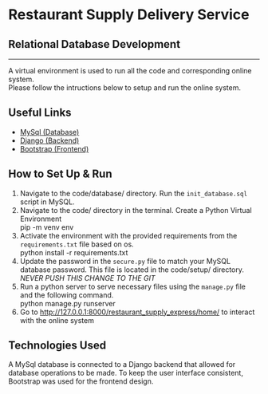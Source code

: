 # Restaurant Supply Delivery Service 
## Relational Database Development
--------------------------------------------------------------------------------

A virtual environment is used to run all the code and corresponding online system. <br />
Please follow the intructions below to setup and run the online system.

## Useful Links
* [MySql (Database)](https://www.mysql.com/)
* [Django (Backend)](https://www.djangoproject.com/)
* [Bootstrap (Frontend)](https://getbootstrap.com/)

## How to Set Up & Run
1. Navigate to the code/database/ directory. Run the `init_database.sql` script in MySQL.
2. Navigate to the code/ directory in the terminal. Create a Python Virtual Environment <br />
   pip -m venv env
3. Activate the environment with the provided requirements from the `requirements.txt` file based on os. <br />
   python install -r requirements.txt
4. Update the password in the `secure.py` file to match your MySQL database password. This file is located in the code/setup/ directory. *NEVER PUSH THIS CHANGE TO THE GIT*
5. Run a python server to serve necessary files using the `manage.py` file and the following command. <br />
   python manage.py runserver
6. Go to http://127.0.0.1:8000/restaurant_supply_express/home/ to interact with the online system

## Technologies Used
A MySql database is connected to a Django backend that allowed for database operations to be made. 
To keep the user interface consistent, Bootstrap was used for the frontend design.
